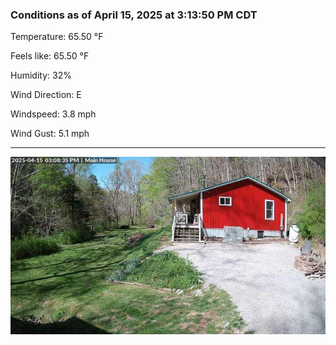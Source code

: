 ### Conditions as of April 15, 2025 at 3:13:50 PM CDT 

Temperature: 65.50 &deg;F

Feels like: 65.50 &deg;F

Humidity: 32%

Wind Direction: E

Windspeed: 3.8 mph

Wind Gust: 5.1 mph

---

<img src="./images/latest.jpeg"/>

